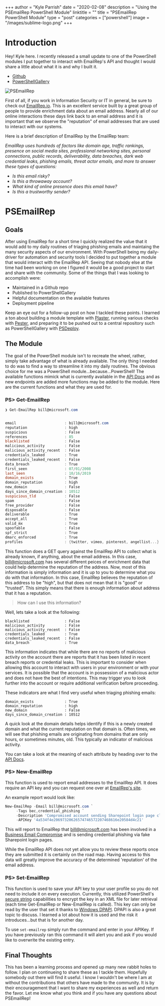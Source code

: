 +++
author = "Kyle Parrish"
date = "2020-02-08"
description = "Using the PSEmailRep PowerShell Module"
linktitle = ""
title = "PSEmailRep PowerShell Module"
type = "post"
categories = ["powershell"]
image = "/images/sublime-logo.png"
+++

# Introduction

Hey! Kyle here. I recently released a small update to one of the PowerShell modules I put together to interact with EmailRep's API and thought I would share a little about what it is and why I built it.

* [Github](https://github.com/arnydo/psemailrep)
* [PowerShellGallery](https://www.powershellgallery.com/packages/psemailrep)

![PSEmailRep](https://github.com/arnydo/PSEmailRep/raw/master/Media/screenshot.png)

First of all, if you work in Information Security or IT in general, be sure to check out [EmailRep.io](https://emailrep.io). This is an excellent service built by a great group of people to provide enrichment data about an email address. Nearly all of our online interactions these days link back to an email address and it is important that we observe the "reputation" of email addresses that are used to interact with our systems. 

Here is a brief description of EmailRep by the EmailRep team:

*EmailRep uses hundreds of factors like domain age, traffic rankings, presence on social media sites, professional networking sites, personal connections, public records, deliverability, data breaches, dark web credential leaks, phishing emails, threat actor emails, and more to answer these types of questions:*
- *Is this email risky?*
- *Is this a throwaway account?*
- *What kind of online presence does this email have?*
- *Is this a trustworthy sender?*

# PSEmailRep

## Goals

After using EmailRep for a short time I quickly realized the value that it would add to my daily routines of triaging phishing emails and maintaing the many security aspects of our environment. With PowerShell being my daily-driver for automation and security tools I decided to put together a module that would interact with the EmailRep API. Seeing that nobody else at the time had been working on one I figured it would be a good project to start and share with the community. Some of the things that I was looking to accomplish were:

 * Maintained in a Github repo
 * Published to PowerShellGallery
 * Helpful documentation on the available features
 * Deployment pipeline 

 Keep an eye out for a follow-up post on how I tackled these points. I learned a ton about building a module template with [Plaster](https://github.com/PowerShell/Plaster), running various checks with [Pester](https://github.com/pester/Pester), and preparing it to be pushed out to a central repository such as PowerShellGallery with [PSDeploy](https://github.com/RamblingCookieMonster/PSDeploy).

 ## The Module

 The goal of the PowerShell module isn't to recreate the wheel, rather, simply take advantage of what is already available. The only thing I needed to do was to find a way to streamline it into my daily routines. The obvious choice for me was a PowerShell module...because...PowerShell! The available functions mimick what is currently available in the [API Docs](https://docs.emailrep.io/) and as new endpoints are added more functions may be added to the module. Here are the current functions and what they are used for.

 ### PS> Get-EmailRep

```powershell
❯ Get-EmailRep bill@microsoft.com


email                      : bill@microsoft.com
reputation                 : high
suspicious                 : False
references                 : 85
blacklisted                : False
malicious_activity         : False
malicious_activity_recent  : False
credentials_leaked         : True
credentials_leaked_recent  : False
data_breach                : True
first_seen                 : 07/01/2008
last_seen                  : 10/16/2019
domain_exists              : True
domain_reputation          : high
new_domain                 : False
days_since_domain_creation : 10512
suspicious_tld             : False
spam                       : False
free_provider              : False
disposable                 : False
deliverable                : True
accept_all                 : True
valid_mx                   : True
spoofable                  : False
spf_strict                 : True
dmarc_enforced             : True
profiles                   : {twitter, vimeo, pinterest, angellist...}
```

This function does a GET query against the EmailRep API to collect what is already known, if anything, about the email address. In this case, bill@microsoft.com has several different peices of enrichment data that could help determine the reputation of the address. Now, most of this information is simply information and it is up to you to determine what you do with that information. In this case, EmailRep believes the reputation of this address to be "high", but that does not mean that it is "good" or "trusted". This simply means that there is enough information about address that it has a reputation.

 > How can I use this information?

Well, lets take a look at the following: 
```
blacklisted                : False
malicious_activity         : False
malicious_activity_recent  : False
credentials_leaked         : True
credentials_leaked_recent  : False
data_breach                : True
```
This information indicates that while there are no reports of malicious activity on the account there are reports that it has been listed in recent breach reports or credential leaks. This is important to consider when allowing this account to interact with users in your environment or with your services. It is possible that the account is in possession of a malicious actor and does not have the best of intentions. This may trigger you to look further into the account or require additional verification before proceeding.

These indicators are what I find very useful when triaging phishing emails:
```
domain_exists              : True
domain_reputation          : high
new_domain                 : False
days_since_domain_creation : 10512
```
A quick look at the domain details helps identify if this is a newly created domain and what the current reputation on that domain is. Often times, we will see that phishing emails are originating from domains that are only hours, or sometimes minutes, old. This typically an indicator of malicious activity.

You can take a look at the meaning of each attribute by heading over to the [API Docs](https://docs.emailrep.io/technical-reference/reference/email/getemail).

### PS> New-EmailRep

This function is used to report email addresses to the EmailRep API. It does require an API key and you can request one over at [EmailRep's site](https://emailrep.io/key). 

An example report would look like:

```powershell
New-EmailRep -Email bill@microsoft.com `
     -Tags bec,credential_phishing `
     -Description 'Compromised account sending Sharepoint login page clone' `
     -APIKey '4a534f4e20697320626574746572207468616e20584d4c21'
```
This will report to EmailRep that bill@microsoft.com has been involved in a [Business Email Compromise](https://www.trendmicro.com/vinfo/us/security/definition/business-email-compromise-(bec)) and is sending credential phishing via fake Sharepoint login pages. 

While the EmailRep API does not yet allow you to review these reports once they are submitted it is certainly on the road map. Having access to this data will greatly improve the accuracy of the determined 'reputation' of the email address.

### PS> Set-EmailRep

This function is used to save your API key to your user profile so you do not need to include it on every execution. Currently, this utilized PowerShell's [secure string](https://docs.microsoft.com/en-us/powershell/module/microsoft.powershell.security/convertto-securestring?view=powershell-7) capabilities to encrypt the key in an XML file for later retrieval (each time Get-EmailRep or New-EmailRep is called). This key can only be read by the user that set it thanks to [Windows DPAPI](https://docs.microsoft.com/en-us/powershell/module/microsoft.powershell.security/convertfrom-securestring?view=powershell-7#description). DPAPI is also a great topic to discuss. I learned a lot about how it is used and the risk it introduces...but that is for another day.

To use `set-emailrep` simply run the command and enter in your APIKey. If you have previously ran this command it will alert you and ask if you would like to overwrite the existing entry.

## Final Thoughts

This has been a learning process and opened up many new rabbit holes to follow. I plan on continueing to share these as I tackle them. Hopefully somebody out there will find it useful. I know I wouldn't be where I am at without the contributions that others have made to the community. It is by their encouragement that I want to share my experiences as well and return the favor. Let me know what you think and if you have any questions about PSEmailRep!


